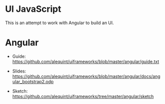 # UI JavaScript

This is an attempt to work with Angular to build an UI.

# Angular

- Guide: https://github.com/alequint/uiframeworks/blob/master/angular/guide.txt

- Slides: https://github.com/alequint/uiframeworks/blob/master/angular/docs/angular_bootstrap2.odp

- Sketch: https://github.com/alequint/uiframeworks/tree/master/angular/sketch
